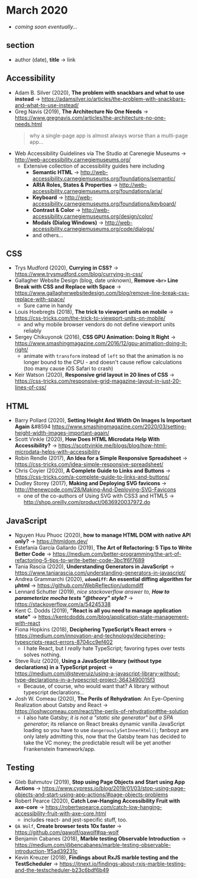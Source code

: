 # March 2020

+ *coming soon eventually...*

## section

+ author (date), **title** &#8594; link

## Accessibility

+ Adam B. Silver (2020), **The problem with snackbars and what to use instead** &#8594; https://adamsilver.io/articles/the-problem-with-snackbars-and-what-to-use-instead/
+ Greg Navis (2019), **The Architecture No One Needs** &#8594; https://www.gregnavis.com/articles/the-architecture-no-one-needs.html
  > why a single-page app is almost always worse than a multi-page app...
+ Web Accessibility Guidelines via The Studio at Carenegie Museums &#8594; http://web-accessibility.carnegiemuseums.org/
  - Extensive collection of accessibility guides here including
    - **Semantic HTML** &#8594; http://web-accessibility.carnegiemuseums.org/foundations/semantic/
    - **ARIA Roles, States & Properties** &#8594; http://web-accessibility.carnegiemuseums.org/foundations/aria/
    - **Keyboard** &#8594; http://web-accessibility.carnegiemuseums.org/foundations/keyboard/
    - **Contrast & Color** &#8594; http://web-accessibility.carnegiemuseums.org/design/color/
    - **Modals (Dialog Windows)** &#8594; http://web-accessibility.carnegiemuseums.org/code/dialogs/
    - and others&hellip;
    
## CSS

+ Trys Mudford (2020), **Currying in CSS?** &#8594; https://www.trysmudford.com/blog/currying-in-css/
+ Gallagher Website Design (blog, date unknown), **Remove `<br>` Line Break with CSS and Replace with Space** &#8594; https://www.gallagherwebsitedesign.com/blog/remove-line-break-css-replace-with-space/
  - Sure came in handy
+ Louis Hoebregts (2018), **The trick to viewport units on mobile** &#8594; https://css-tricks.com/the-trick-to-viewport-units-on-mobile/
  - and why mobile browser vendors do not define viewport units reliably
+ Sergey Chikuyonok (2016), **CSS GPU Animation: Doing It Right** &#8594; https://www.smashingmagazine.com/2016/12/gpu-animation-doing-it-right/
  - animate with `transform` instead of `left` so that the animation is no longer bound to the CPU - and doesn't cause reflow calculations (too many cause iOS Safari to crash)
+ Keir Watson (2020), **Responsive grid layout in 20 lines of CSS** &#8594; https://css-tricks.com/responsive-grid-magazine-layout-in-just-20-lines-of-css/

## HTML

+ Barry Pollard (2020), **Setting Height And Width On Images Is Important Again** &#8594 https://www.smashingmagazine.com/2020/03/setting-height-width-images-important-again/
+ Scott Vinkle (2020), **How Does HTML Microdata Help With Accessibility?** &#8594; https://scottvinkle.me/blogs/blog/how-html-microdata-helps-with-accessibility
+ Robin Rendle (2017), **An Idea for a Simple Responsive Spreadsheet** &#8594; https://css-tricks.com/idea-simple-responsive-spreadsheet/
+ Chris Coyier (2020), **A Complete Guide to Links and Buttons** &#8594; https://css-tricks.com/a-complete-guide-to-links-and-buttons/
+ Dudley Storey (2017), **Making and Deploying SVG favicons** &#8594; http://thenewcode.com/28/Making-And-Deploying-SVG-Favicons
  - one of the co-authors of Using SVG with CSS3 and HTML5 &#8594; http://shop.oreilly.com/product/0636920037972.do

## JavaScript

+ Nguyen Huu Phuoc (2020), **how to manage HTML DOM with native API only?** &#8594; https://htmldom.dev/
+ Estefanía García Gallardo (2019), **The Art of Refactoring: 5 Tips to Write Better Code** &#8594; https://medium.com/better-programming/the-art-of-refactoring-5-tips-to-write-better-code-3bc1f6f7689
+ Tania Rascia (2020), **Understanding Generators in JavaScript** &#8594; https://www.taniarascia.com/understanding-generators-in-javascript/
+ Andrea Grammarchi (2020), **`udomdiff`: An essential diffing algorithm for µhtml** &#8594; https://github.com/WebReflection/udomdiff
+ Lennard Schutter (2019), *nice stackoverflow answer to, **How to parameterize mocha tests "@theory" style?*** &#8594; https://stackoverflow.com/a/54245338
+ Kent C. Dodds (2019), **"React is all you need to manage application state"** &#8594; https://kentcdodds.com/blog/application-state-management-with-react
+ Fiona Hopkins (2018), **Deciphering TypeScript’s React errors** &#8594; https://medium.com/innovation-and-technology/deciphering-typescripts-react-errors-8704cc9ef402
  - I hate React, but I *really* hate TypeScript; favoring types over tests solves nothing.
+ Steve Ruiz (2020), **Using a JavaScript library (without type declarations) in a TypeScript project** &#8594; https://medium.com/@steveruiz/using-a-javascript-library-without-type-declarations-in-a-typescript-project-3643490015f3
  - Because, of course, who would want that? A library without typescript declarations...
+ Josh W. Comeau (2020), **The Perils of Rehydration**: An Eye-Opening Realization about Gatsby and React &#8594; https://joshwcomeau.com/react/the-perils-of-rehydration#the-solution
  - I also hate Gatsby; *it is not a "static site generator" but a SPA generator*; its reliance on React breaks dynamic vanilla JavaScript loading so you have to use `dangerouslySetInnerHtml()`; fanboyz are only lately admitting this, now that the Gatsby team has decided to take the VC money; the predictable result will be yet another Frankenstein framework/app.

## Testing

+ Gleb Bahmutov (2019), **Stop using Page Objects and Start using App Actions** &#8594;  https://www.cypress.io/blog/2019/01/03/stop-using-page-objects-and-start-using-app-actions/#page-objects-problems
+ Robert Pearce (2020), **Catch Low-Hanging Accessibility Fruit with axe-core** &#8594; https://robertwpearce.com/catch-low-hanging-accessibility-fruit-with-axe-core.html
  - includes react- and jest-specific stuff, too.
+ `QA Wolf`, **Create browser tests 10x faster** &#8594; https://github.com/qawolf/qawolf#qa-wolf
+ Benjamin Cabanes (2018), **Marble testing Observable Introduction** &#8594; https://medium.com/@bencabanes/marble-testing-observable-introduction-1f5ad39231c
+ Kevin Kreuzer (2018), **Findings about RxJS marble testing and the TestScheduler** &#8594; https://itnext.io/findings-about-rxjs-marble-testing-and-the-testscheduler-b23c6bdf6b49
